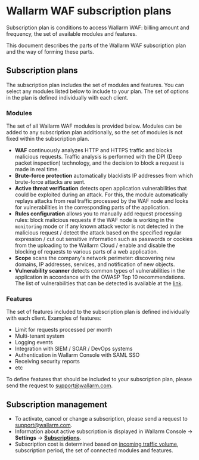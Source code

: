 # Wallarm WAF subscription plans

Subscription plan is conditions to access Wallarm WAF: billing amount and frequency, the set of available modules and features.

This document describes the parts of the Wallarm WAF subscription plan and the way of forming these parts.

## Subscription plans

The subscription plan includes the set of modules and features. You can select any modules listed below to include to your plan. The set of options in the plan is defined individually with each client.

### Modules

The set of all Wallarm WAF modules is provided below. Modules can be added to any subscription plan additionally, so the set of modules is not fixed within the subscription plan.

* **WAF** continuously analyzes HTTP and HTTPS traffic and blocks malicious requests. Traffic analysis is performed with the DPI (Deep packet inspection) technology, and the decision to block a request is made in real time.
* **Brute-force protection** automatically blacklists IP addresses from which brute-force attacks are sent.
* **Active threat verification** detects open application vulnerabilities that could be exploited during an attack. For this, the module automatically replays attacks from real traffic processed by the WAF node and looks for vulnerabilities in the corresponding parts of the application.
* **Rules configuration** allows you to manually add request processing rules: block malicious requests if the WAF node is working in the `monitoring` mode or if any known attack vector is not detected in the malicious request / detect the attack based on the specified regular expression / cut out sensitive information such as passwords or cookies from the uploading to the Wallarm Cloud / enable and disable the blocking of requests to various parts of a web application.
* **Scope** scans the company's network perimeter: discovering new domains, IP addresses, services, and notification of new objects.
* **Vulnerability scanner** detects common types of vulnerabilities in the application in accordance with the OWASP Top 10 recommendations. The list of vulnerabilities that can be detected is available at the [link](../../attacks-vulns-list.md).

### Features

The set of features included to the subscription plan is defined individually with each client. Examples of features:

* Limit for requests processed per month
* Multi-tenant system
* Logging events
* Integration with SIEM / SOAR / DevOps systems
* Authentication in Wallarm Console with SAML SSO
* Receiving security reports
* etc

To define features that should be included to your subscription plan, please send the request to [support@wallarm.com](mailto:support@wallarm.com). 

## Subscription management

* To activate, cancel or change a subscription, please send a request to [support@wallarm.com](mailto:support@wallarm.com).
* Information about active subscription is displayed in Wallarm Console → **Settings** → [**Subscriptions**](../../user-guides/settings/subscriptions.md).
* Subscription cost is determined based on [incoming traffic volume](../../admin-en/operation/learn-incoming-request-number.md), subscription period, the set of connected modules and features.
